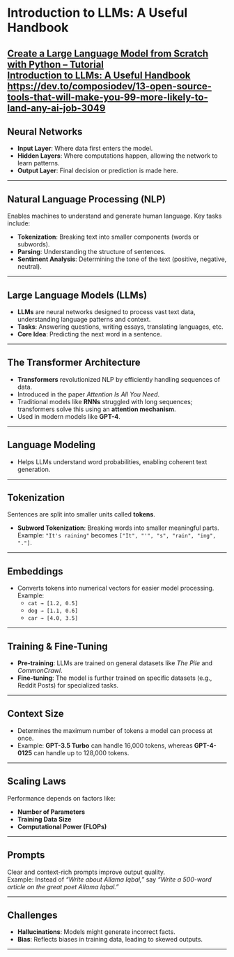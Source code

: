 # Introduction to LLMs: A Useful Handbook

[Create a Large Language Model from Scratch with Python – Tutorial](https://www.youtube.com/watch?v=UU1WVnMk4E8)  
[Introduction to LLMs: A Useful Handbook](https://dev.to/umairian/introduction-to-llms-a-useful-handbook-2po?context=digest)
https://dev.to/composiodev/13-open-source-tools-that-will-make-you-99-more-likely-to-land-any-ai-job-3049
---

## Neural Networks

- **Input Layer**: Where data first enters the model.
- **Hidden Layers**: Where computations happen, allowing the network to learn patterns.
- **Output Layer**: Final decision or prediction is made here.

---

## Natural Language Processing (NLP)

Enables machines to understand and generate human language. Key tasks include:

- **Tokenization**: Breaking text into smaller components (words or subwords).
- **Parsing**: Understanding the structure of sentences.
- **Sentiment Analysis**: Determining the tone of the text (positive, negative, neutral).

---

## Large Language Models (LLMs)

- **LLMs** are neural networks designed to process vast text data, understanding language patterns and context.
- **Tasks**: Answering questions, writing essays, translating languages, etc.
- **Core Idea**: Predicting the next word in a sentence.

---

## The Transformer Architecture

- **Transformers** revolutionized NLP by efficiently handling sequences of data.
- Introduced in the paper *Attention Is All You Need*.
- Traditional models like **RNNs** struggled with long sequences; transformers solve this using an **attention mechanism**.
- Used in modern models like **GPT-4**.

---

## Language Modeling

- Helps LLMs understand word probabilities, enabling coherent text generation.

---

## Tokenization

Sentences are split into smaller units called **tokens**. 

- **Subword Tokenization**: Breaking words into smaller meaningful parts.  
  Example: `"It's raining"` becomes `["It", "'", "s", "rain", "ing", "."]`.

---

## Embeddings

- Converts tokens into numerical vectors for easier model processing.  
  Example:
  - `cat → [1.2, 0.5]`
  - `dog → [1.1, 0.6]`
  - `car → [4.0, 3.5]`

---

## Training & Fine-Tuning

- **Pre-training**: LLMs are trained on general datasets like *The Pile* and *CommonCrawl*.
- **Fine-tuning**: The model is further trained on specific datasets (e.g., Reddit Posts) for specialized tasks.

---

## Context Size

- Determines the maximum number of tokens a model can process at once.
- Example: **GPT-3.5 Turbo** can handle 16,000 tokens, whereas **GPT-4-0125** can handle up to 128,000 tokens.

---

## Scaling Laws

Performance depends on factors like:

- **Number of Parameters**
- **Training Data Size**
- **Computational Power (FLOPs)**

---

## Prompts

Clear and context-rich prompts improve output quality.  
Example: Instead of *“Write about Allama Iqbal,”* say *“Write a 500-word article on the great poet Allama Iqbal.”*

---

## Challenges

- **Hallucinations**: Models might generate incorrect facts.
- **Bias**: Reflects biases in training data, leading to skewed outputs.

---